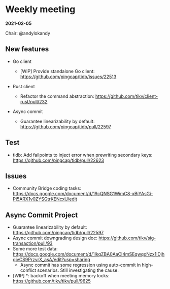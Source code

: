 # Weekly meeting

**2021-02-05**

Chair: @andylokandy

## New features

* Go client
  * [WIP] Provide standalone Go client: https://github.com/pingcap/tidb/issues/22513

* Rust client
  * Refactor the command abstraction: https://github.com/tikv/client-rust/pull/232

* Async commit
  * Guarantee linearizability by default: https://github.com/pingcap/tidb/pull/22597
## Test

* tidb: Add failpoints to inject error when prewriting secondary keys: https://github.com/pingcap/tidb/pull/22623

## Issues

* Community Bridge coding tasks: https://docs.google.com/document/d/19cQNSG1WimC8-xBiYAsGi-Pj5ARX1v0ZYSGtrKENcxU/edit

## Async Commit Project

* Guarantee linearizability by default: https://github.com/pingcap/tidb/pull/22597
* Async commit downgrading design doc: https://github.com/tikv/sig-transaction/pull/93
* Some more test data: https://docs.google.com/document/d/1IkqZBA0AaCl4mSEqwqoNzx1IDjhgivCS9PrzvrX_asA/edit?usp=sharing
  * Async commit has some regression using auto-commit in high-conflict scenarios. Still investigating the cause.
* [WIP] *: backoff when meeting memory locks: https://github.com/tikv/tikv/pull/9625
